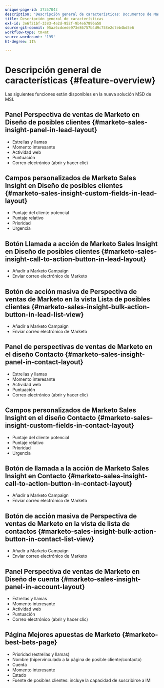 ```yaml
---
unique-page-id: 37357043
description: 'Descripción general de características: Documentos de Marketo: Documentación del producto'
title: Descripción general de características
exl-id: 3e6f21bf-3383-4e2d-952f-9b4e67896a58
source-git-commit: 95aa6cdcede973e86757b4d9c758e2c7eb4bd5e6
workflow-type: tm+mt
source-wordcount: '195'
ht-degree: 11%

---
```


# Descripción general de características {#feature-overview}

Las siguientes funciones están disponibles en la nueva solución MSD de MSI.

## Panel Perspectiva de ventas de Marketo en Diseño de posibles clientes  {#marketo-sales-insight-panel-in-lead-layout}

* Estrellas y llamas
* Momento interesante
* Actividad web
* Puntuación
* Correo electrónico (abrir y hacer clic)

## Campos personalizados de Marketo Sales Insight en Diseño de posibles clientes  {#marketo-sales-insight-custom-fields-in-lead-layout}

* Puntaje del cliente potencial
* Puntaje relativo
* Prioridad
* Urgencia

## Botón Llamada a acción de Marketo Sales Insight en Diseño de posibles clientes  {#marketo-sales-insight-call-to-action-button-in-lead-layout}

* Añadir a Marketo Campaign
* Enviar correo electrónico de Marketo

## Botón de acción masiva de Perspectiva de ventas de Marketo en la vista Lista de posibles clientes  {#marketo-sales-insight-bulk-action-button-in-lead-list-view}

* Añadir a Marketo Campaign
* Enviar correo electrónico de Marketo

## Panel de perspectivas de ventas de Marketo en el diseño Contacto  {#marketo-sales-insight-panel-in-contact-layout}

* Estrellas y llamas
* Momento interesante
* Actividad web
* Puntuación
* Correo electrónico (abrir y hacer clic)

## Campos personalizados de Marketo Sales Insight en el diseño Contacto  {#marketo-sales-insight-custom-fields-in-contact-layout}

* Puntaje del cliente potencial
* Puntaje relativo
* Prioridad
* Urgencia

## Botón de llamada a la acción de Marketo Sales Insight en Contacto  {#marketo-sales-insight-call-to-action-button-in-contact-layout}

* Añadir a Marketo Campaign
* Enviar correo electrónico de Marketo

## Botón de acción masiva de Perspectiva de ventas de Marketo en la vista de lista de contactos  {#marketo-sales-insight-bulk-action-button-in-contact-list-view}

* Añadir a Marketo Campaign
* Enviar correo electrónico de Marketo

## Panel Perspectiva de ventas de Marketo en Diseño de cuenta {#marketo-sales-insight-panel-in-account-layout}

* Estrellas y llamas
* Momento interesante
* Actividad web
* Puntuación
* Correo electrónico (abrir y hacer clic)

## Página Mejores apuestas de Marketo {#marketo-best-bets-page}

* Prioridad (estrellas y llamas)
* Nombre (hipervinculado a la página de posible cliente/contacto)
* Cuenta
* Momento interesante
* Estado
* Fuente de posibles clientes: incluye la capacidad de suscribirse a IM
